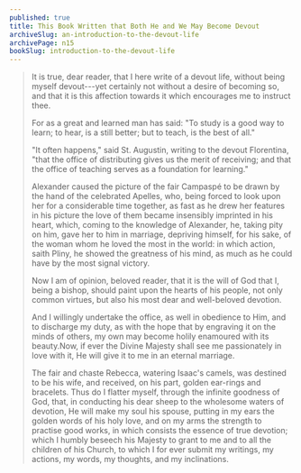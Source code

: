 ```yaml
---
published: true
title: This Book Written that Both He and We May Become Devout
archiveSlug: an-introduction-to-the-devout-life
archivePage: n15
bookSlug: introduction-to-the-devout-life
---
```


> It is true, dear reader, that I here write of a devout life, without being myself devout---yet certainly not without a desire of becoming so, and that it is this affection towards it which encourages me to instruct thee.
>
> For as a great and learned man has said: "To study is a good way to learn; to hear, is a still better; but to teach, is the best of all."
>
> "It often happens," said St. Augustin, writing to the devout Florentina, "that the office of distributing gives us the merit of receiving; and that the office of teaching serves as a foundation for learning."
>
> Alexander caused the picture of the fair Campaspé to be drawn by the hand of the celebrated Apelles, who, being forced to look upon her for a considerable time together, as fast as he drew her features in his picture the love of them became insensibly imprinted in his heart, which, coming to the knowledge of Alexander, he, taking pity on him, gave her to him in marriage, depriving himself, for his sake, of the woman whom he loved the most in the world: in which action, saith Pliny, he showed the greatness of his mind, as much as he could have by the most signal victory.
>
> Now I am of opinion, beloved reader, that it is the will of God that I, being a bishop, should paint upon the hearts of his people, not only common virtues, but also his most dear and well-beloved devotion.
>
> And I willingly undertake the office, as well in obedience to Him, and to discharge my duty, as with the hope that by engraving it on the minds of others, my own may become holily enamoured with its beauty. ​Now, if ever the Divine Majesty shall see me passionately in love with it, He will give it to me in an eternal marriage.
>
> The fair and chaste Rebecca, watering Isaac's camels, was destined to be his wife, and received, on his part, golden ear-rings and bracelets. Thus do I flatter myself, through the infinite goodness of God, that, in conducting his dear sheep to the wholesome waters of devotion, He will make my soul his spouse, putting in my ears the golden words of his holy love, and on my arms the strength to practise good works, in which consists the essence of true devotion; which I humbly beseech his Majesty to grant to me and to all the children of his Church, to which I for ever submit my writings, my actions, my words, my thoughts, and my inclinations.
